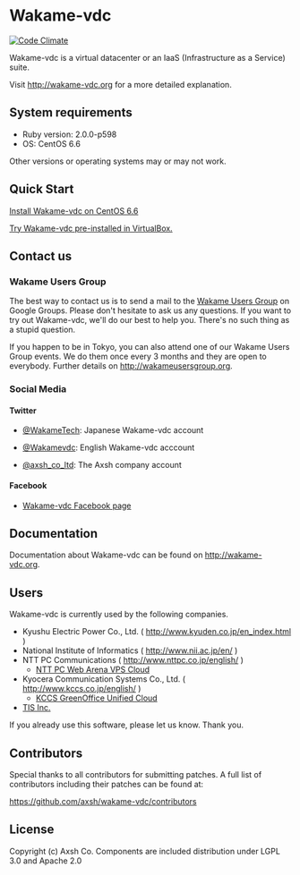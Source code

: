 Wakame-vdc
==========

[![Code Climate](https://codeclimate.com/github/axsh/wakame-vdc.png)](https://codeclimate.com/github/axsh/wakame-vdc)

Wakame-vdc is a virtual datacenter or an IaaS (Infrastructure as a Service) suite.

Visit http://wakame-vdc.org for a more detailed explanation.

System requirements
-------------------

* Ruby version: 2.0.0-p598
* OS: CentOS 6.6

Other versions or operating systems may or may not work.

Quick Start
-----------

[Install Wakame-vdc on CentOS 6.6](https://github.com/axsh/wakame-vdc/wiki/install-guide)

[Try Wakame-vdc pre-installed in VirtualBox.](http://wakameusersgroup.org/demo_image.html)

Contact us
----------

### Wakame Users Group

The best way to contact us is to send a mail to the [Wakame Users Group](https://groups.google.com/forum/?hl=en-GB#!forum/wakame-ug) on Google Groups. Please don't hesitate to ask us any questions. If you want to try out Wakame-vdc, we'll do our best to help you. There's no such thing as a stupid question.

If you happen to be in Tokyo, you can also attend one of our Wakame Users Group events. We do them once every 3 months and they are open to everybody. Further details on http://wakameusersgroup.org.

### Social Media

#### Twitter

* [@WakameTech](https://twitter.com/WakameTech): Japanese Wakame-vdc account

* [@Wakamevdc](https://twitter.com/wakamevdc): English Wakame-vdc acccount

* [@axsh_co_ltd](https://twitter.com/axsh_co_ltd): The Axsh company account

#### Facebook

* [Wakame-vdc Facebook page](https://www.facebook.com/datacenterhypervisor)

Documentation
-------------

Documentation about Wakame-vdc can be found on http://wakame-vdc.org.

Users
-----

Wakame-vdc is currently used by the following companies.

* Kyushu Electric Power Co., Ltd. ( http://www.kyuden.co.jp/en_index.html )
* National Institute of Informatics ( http://www.nii.ac.jp/en/ )
* NTT PC Communications ( http://www.nttpc.co.jp/english/ )
  - [NTT PC Web Arena VPS Cloud](http://web.arena.ne.jp/vps-cloud/)
* Kyocera Communication Systems Co., Ltd. ( http://www.kccs.co.jp/english/ )
  - [KCCS GreenOffice Unified Cloud](https://gouc.datacenter.ne.jp)
* [TIS Inc.](http://www.tis.com/)

If you already use this software, please let us know. Thank you.

Contributors
------------

Special thanks to all contributors for submitting patches. A full list
of contributors including their patches can be found at:

https://github.com/axsh/wakame-vdc/contributors

License
---------

Copyright (c) Axsh Co.
Components are included distribution under LGPL 3.0 and Apache 2.0
